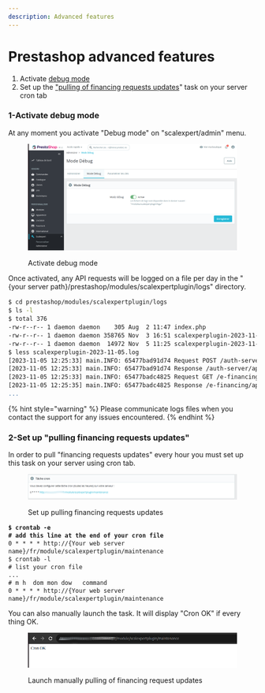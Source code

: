 ```yaml
---
description: Advanced features
---
```


# Prestashop advanced features

1. Activate [debug mode ](prestashop-advanced-features.md#1-activate-debug-mode)
2. Set up the ["pulling of financing requests updates](prestashop-advanced-features.md#2-set-up-pulling-financing-requests-updates)" task on your server cron tab&#x20;

### 1-Activate debug mode

At any moment you activate "Debug mode" on "scalexpert/admin" menu.

<figure><img src="../../../../.gitbook/assets/Capture d’écran du 2023-11-05 12-26-12.png" alt=""><figcaption><p>Activate debug mode</p></figcaption></figure>

Once activated, any API requests will be logged on a file per day in the "{your server path}/prestashop/modules/scalexpertplugin/logs" directory.&#x20;

```bash
$ cd prestashop/modules/scalexpertplugin/logs
$ ls -l
$ total 376
-rw-r--r-- 1 daemon daemon    305 Aug  2 11:47 index.php
-rw-r--r-- 1 daemon daemon 358765 Nov  3 16:51 scalexperplugin-2023-11-03.log
-rw-r--r-- 1 daemon daemon  14972 Nov  5 11:25 scalexperplugin-2023-11-05.log
$ less scalexperplugin-2023-11-05.log
[2023-11-05 12:25:33] main.INFO: 65477bad91d74 Request POST /auth-server/api/v1/oauth2/token (environment=test) {"form_params":{"grant_type":"client_credentials","scope":"e-financing:rw insurance:rw"}} []
[2023-11-05 12:25:33] main.INFO: 65477bad91d74 Response /auth-server/api/v1/oauth2/token (environment=test) [] []
[2023-11-05 12:25:33] main.INFO: 65477badc4825 Request GET /e-financing/api/v1/eligible-solutions (environment=test) {"query":{"financedAmount":"500","buyerBillingCountry":"FR"}} []
[2023-11-05 12:25:35] main.INFO: 65477badc4825 Response /e-financing/api/v1/eligible-solutions (environment=test) {"code":200,"content":"{\"solutions\":[{\"solutionCode\":\"SCFRSP-3XTS\",\"familyCode\":\"SC\",\"marketCode\":\"FR\",\"conditions\":\"TS\",\"communicationKit\":{\"solutionCode\":\"SCFRSP-3XTS\",\"visualTitle\":\"<div class=scalexpert_title>Payez en 3 fois sans frais avec votre carte bancaire</div>\",\"visualDescription\":null,\"visualInformationIcon\":\"https://scalexpert.societegenerale.com/app/merchantKit/visual_information_icon.svg\",\"visualAdditionalInformation\":\"<p>Le paiement en 3 fois par carte bancaire est une solution de paiement qui vous permet d'échelonner le règlement de votre commande en 3 mensualités débitées sur le compte associé à votre carte bancaire.<br> Exemple : pour un achat de 600 € payé en 3 fois, vous réglez 3 échéances de 200€. Montant du financement : 600 €. TAEG FIXE: 0%. Taux débiteur fixe : 0%. Frais:0€. Montant total dû : 600€. Le prélèvement des éc
...
```

{% hint style="warning" %}
Please communicate logs files when you contact the support for any issues encountered.
{% endhint %}

### 2-Set up "pulling financing requests updates"

In order to pull "financing requests updates" every hour you must set up this task on your server using cron tab.

<figure><img src="../../../../.gitbook/assets/Capture d’écran du 2023-11-05 13-24-03 (1).png" alt=""><figcaption><p>Set up pulling financing requests updates</p></figcaption></figure>

<pre class="language-bash"><code class="lang-bash"><strong>$ crontab -e
</strong><strong># add this line at the end of your cron file
</strong>0 * * * * http://{Your web server name}/fr/module/scalexpertplugin/maintenance
$ crontab -l 
# list your cron file
...
# m h  dom mon dow   command
0 * * * * http://{Your web server name}/fr/module/scalexpertplugin/maintenance
</code></pre>

You can also manually launch the task. It will display "Cron OK" if every thing OK.

<figure><img src="../../../../.gitbook/assets/Capture d’écran du 2023-11-05 13-33-12.png" alt=""><figcaption><p>Launch manually pulling of financing request updates</p></figcaption></figure>

